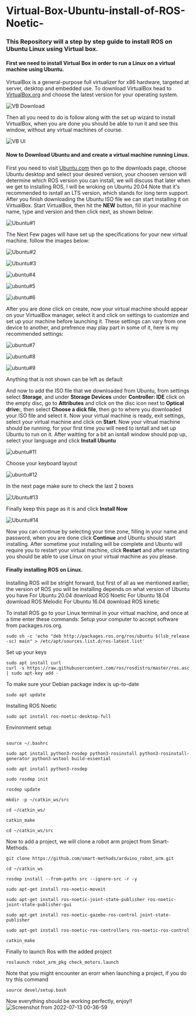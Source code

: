 # Virtual-Box-Ubuntu-install-of-ROS-Noetic-

### This Repository will a step by step guide to install ROS on Ubuntu Linux using Virtual box.

#### First we need to install Virtual Box in order to run a Linux on a virtual machine using Ubuntu.
  VirtualBox is a general-purpose full virtualizer for x86 hardware, targeted at server, desktop and embedded use. 
  To download VirtualBox head to [VirtualBox.org](https://www.virtualbox.org/wiki/Downloads) and choose the latest version for your operating system.
  
  ![VB Download](https://user-images.githubusercontent.com/98822141/178605696-9bfdbc11-e3e6-4c81-9535-97023f201dc2.png)

  Then all you need to do is follow along with the set up wizard to install VirtualBox, when you are done you should be able to run it and see this window, without any virtual machines of course.
  
  ![VB UI](https://user-images.githubusercontent.com/98822141/178605030-755a38e7-6766-4f62-8a13-5cdb147af0d8.png)
  
#### Now to Download Ubuntu and and create a virtual machine running Linux.
First you need to visit [Ubuntu.com](https://ubuntu.com) then go to the downloads page, choose Ubuntu desktop and select your desired version, your choosen version will determine which ROS version you can install, we will discuss that later when we get to installing ROS, I will be wroking on Ubuntu 20.04
Note that it's recommended to isntall an LTS version, which stands for long term support.
After you finish downloading the Ubuntu ISO file we can start installing it on VirtualBox.
Start VirtualBox, then hit the **NEW** button, fill in your machine name, type and version and then click next, as shown below:

![Ubuntu#1](https://user-images.githubusercontent.com/98822141/178610816-f41165b2-b8e7-4b20-a305-7c51da278aca.png)

The Next Few pages will have set up the specifications for your new virtual machine. follow the images below: 

![Ubuntu#2](https://user-images.githubusercontent.com/98822141/178611715-dc037f35-e7b8-4272-9cae-9d8ab34ebfab.png)

![Ubuntu#3](https://user-images.githubusercontent.com/98822141/178611732-ac2f11e5-189a-4b1d-8f69-8af2164a750b.png)

![ubuntu#4](https://user-images.githubusercontent.com/98822141/178611738-797ae9e8-5651-4722-99de-d1b83c05acf7.png)

![ubuntu#5](https://user-images.githubusercontent.com/98822141/178611753-475d1d84-7841-40c9-b426-84b5847e5710.png)

![ubuntu#6](https://user-images.githubusercontent.com/98822141/178611766-680e6f0c-637e-4c17-b74f-e4588743da3e.png)

After you are done click on create, now your virtual machine should appear on your VirtualBox manager, select it and click on settings to customize and set up your machine before launching it.
These settings can vary from one device to another, and prefrence may play part in some of it, here is my recommended settings:

![ubuntu#7](https://user-images.githubusercontent.com/98822141/178626355-68e74332-e8b8-445a-b1cf-daff2001b353.png)

![ubuntu#8](https://user-images.githubusercontent.com/98822141/178626369-f64841bd-7f91-4bbf-98cf-7a4958fbad68.png)

![ubuntu#9](https://user-images.githubusercontent.com/98822141/178626376-ffefdff7-9e7d-4478-bc0e-05fbaedde7f6.png)

Anything that is not shown can be left as default

And now to add the ISO file that we downloaded from Ubuntu, from settings select **Storage**, and under **Storage Devices** under **Controller: IDE** click on the empty disc, go to **Attributes** and click on the disc icon next to **Optical drive:**, then select **Choose a dick file**, then go to where you downloaded your ISO file and select it.
Now your virtual machine is ready, exit settings, select your virtual machine and click on **Start**.
Now your vitrual machine should be running, for your first time you will need to isntall and set up Ubuntu to run on it.
After waitting for a bit an isntall window should pop up, select your language and click **Install Ubuntu**

![ubuntu#11](https://user-images.githubusercontent.com/98822141/178629008-6407ffb9-b351-49b9-b71e-ea995952c394.png)

Choose your keyboard layout

![ubuntu#12](https://user-images.githubusercontent.com/98822141/178629087-d7b5dbf6-a9b8-4203-8d55-53e10d2979fa.png)

In the next page make sure to check the last 2 boxes

![Ubuntu#13](https://user-images.githubusercontent.com/98822141/178629166-d9d435a9-6de0-4385-97bc-d6b8f18b83b5.png)

Finally keep this page as it is and click **Install Now**

![Ubuntu#14](https://user-images.githubusercontent.com/98822141/178629223-c2eff877-dcc7-429e-9989-ebfbc7cea20e.png)

Now you can continue by selecting your time zone, filling in your name and password, when you are done click **Continue** and Ubuntu should start installing.
After sometime your installing  will be complete and Ubuntu will require you to restart your virtual machine, click **Restart** and after restarting you should be able to use Linux on your virtual machine as you please.

#### Finally installing ROS on Linux.
Installing ROS will be stright forward, but first of all as we mentioned earlier, the version of ROS you will be installing depends on what version of Ubuntu you have
For Ubuntu 20.04 download ROS Noetic
For Ubuntu 18.04 download ROS Melodic
For Ubuntu 16.04 download ROS kinetic

To install ROS go to your Linux terminal in your virtual machine, and once at a time enter these commands:
Setup your computer to accept software from packages.ros.org.
```
sudo sh -c 'echo "deb http://packages.ros.org/ros/ubuntu $(lsb_release -sc) main" > /etc/apt/sources.list.d/ros-latest.list'
```
Set up your keys
```
sudo apt install curl 
curl -s https://raw.githubusercontent.com/ros/rosdistro/master/ros.asc | sudo apt-key add -
```
To make sure your Debian package index is up-to-date
```
sudo apt update
```
Installing ROS Noetic
```
sudo apt install ros-noetic-desktop-full
```
Environment setup
```echo "source /opt/ros/noetic/setup.bash" >> ~/.bashrc

source ~/.bashrc

sudo apt install python3-rosdep python3-rosinstall python3-rosinstall-generator python3-wstool build-essential

sudo apt install python3-rosdep

sudo rosdep init

rosdep update

mkdir -p ~/catkin_ws/src

cd ~/catkin_ws/

catkin_make

cd ~/catkin_ws/src
```
Now to add a project, we will clone a robot arm project from Smart-Methods.
```
git clone https://github.com/smart-methods/arduino_robot_arm.git 

cd ~/catkin_ws

rosdep install --from-paths src --ignore-src -r -y

sudo apt-get install ros-noetic-moveit

sudo apt-get install ros-noetic-joint-state-publisher ros-noetic-joint-state-publisher-gui

sudo apt-get install ros-noetic-gazebo-ros-control joint-state-publisher

sudo apt-get install ros-noetic-ros-controllers ros-noetic-ros-control

catkin_make
```
Finally to launch Ros with the added project 
```
roslaunch robot_arm_pkg check_motors.launch

```
Note that you might encounter an erorr when launching a project, if you do try this command
```
source devel/setup.bash
```
Now everything should be working perfectly, enjoy!!
![Screenshot from 2022-07-13 00-36-59](https://user-images.githubusercontent.com/98822141/178635524-b9dd89a9-fe29-45c1-83ba-c3b717f41ebf.png)
